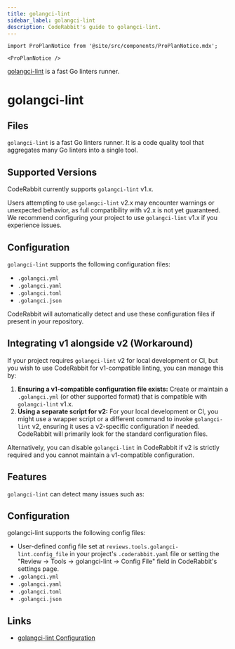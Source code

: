 ```yaml
---
title: golangci-lint
sidebar_label: golangci-lint
description: CodeRabbit's guide to golangci-lint.
---
```


```mdx-code-block
import ProPlanNotice from '@site/src/components/ProPlanNotice.mdx';

<ProPlanNotice />
```

[golangci-lint](https://golangci-lint.run/) is a fast Go linters runner.


# golangci-lint

## Files

`golangci-lint` is a fast Go linters runner. It is a code quality tool that aggregates many Go linters into a single tool.

## Supported Versions

CodeRabbit currently supports `golangci-lint` v1.x.

Users attempting to use `golangci-lint` v2.x may encounter warnings or unexpected behavior, as full compatibility with v2.x is not yet guaranteed. We recommend configuring your project to use `golangci-lint` v1.x if you experience issues.

## Configuration

`golangci-lint` supports the following configuration files:

- `.golangci.yml`
- `.golangci.yaml`
- `.golangci.toml`
- `.golangci.json`

CodeRabbit will automatically detect and use these configuration files if present in your repository.

## Integrating v1 alongside v2 (Workaround)

If your project requires `golangci-lint` v2 for local development or CI, but you wish to use CodeRabbit for v1-compatible linting, you can manage this by:

1.  **Ensuring a v1-compatible configuration file exists:** Create or maintain a `.golangci.yml` (or other supported format) that is compatible with `golangci-lint` v1.x.
2.  **Using a separate script for v2:** For your local development or CI, you might use a wrapper script or a different command to invoke `golangci-lint` v2, ensuring it uses a v2-specific configuration if needed. CodeRabbit will primarily look for the standard configuration files.

Alternatively, you can disable `golangci-lint` in CodeRabbit if v2 is strictly required and you cannot maintain a v1-compatible configuration.

## Features

`golangci-lint` can detect many issues such as:

## Configuration

golangci-lint supports the following config files:

- User-defined config file set at `reviews.tools.golangci-lint.config_file` in your project's `.coderabbit.yaml` file or setting the "Review → Tools → golangci-lint → Config File" field in CodeRabbit's settings page.
- `.golangci.yml`
- `.golangci.yaml`
- `.golangci.toml`
- `.golangci.json`

## Links

- [golangci-lint Configuration](https://golangci-lint.run/usage/configuration/)
